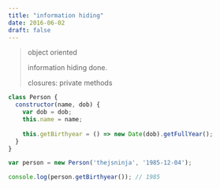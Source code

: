 ```yaml
---
title: "information hiding"
date: 2016-06-02
draft: false
---
```


> object oriented
>
> information hiding done.
>
> closures: private methods

```javascript
class Person { 
  constructor(name, dob) {
    var dob = dob;
    this.name = name; 
 
    this.getBirthyear = () => new Date(dob).getFullYear(); 
  }
}

var person = new Person('thejsninja', '1985-12-04');

console.log(person.getBirthyear()); // 1985
```
